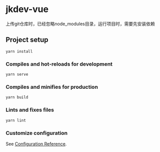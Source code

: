# jkdev-vue

上传git仓库时，已经忽略node_modules目录，运行项目时，需要先安装依赖

## Project setup
```
yarn install
```

### Compiles and hot-reloads for development
```
yarn serve
```

### Compiles and minifies for production
```
yarn build
```

### Lints and fixes files
```
yarn lint
```

### Customize configuration
See [Configuration Reference](https://cli.vuejs.org/config/).
